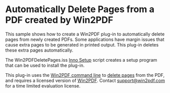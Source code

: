 # Automatically Delete Pages from a PDF created by Win2PDF

This sample shows how to create a Win2PDF plug-in to automatically delete pages from newly created PDFs.  Some applications have margin issues that cause extra pages to be generated in printed output.  This plug-in deletes these extra pages automatically.

The Win2PDFDeletePages.iss [Inno Setup](https://jrsoftware.org/isinfo.php) script creates a setup program that can be used to install the plug-in.

This plug-in uses the [Win2PDF command line](https://www.win2pdf.com/doc/win2pdf-desktop-command-line.html) to [delete pages](https://www.win2pdf.com/doc/command-line-delete-pages-pdf.html) from the PDF, and requires a licensed version of [Win2PDF](https://www.win2pdf.com/download/download.htm).  Contact support@win2pdf.com for a time limited evaluation license.
